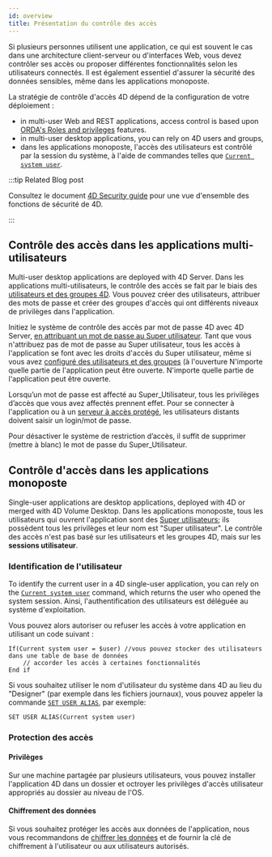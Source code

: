 ```yaml
---
id: overview
title: Présentation du contrôle des accès
---
```


Si plusieurs personnes utilisent une application, ce qui est souvent le cas dans une architecture client-serveur ou d'interfaces Web, vous devez contrôler ses accès ou proposer différentes fonctionnalités selon les utilisateurs connectés. Il est également essentiel d'assurer la sécurité des données sensibles, même dans les applications monoposte.

La stratégie de contrôle d'accès 4D dépend de la configuration de votre déploiement :

- in multi-user Web and REST applications, access control is based upon [ORDA's Roles and privileges](../ORDA/privileges.md) features.
- in multi-user desktop applications, you can rely on 4D users and groups,
- dans les applications monoposte, l'accès des utilisateurs est contrôlé par la session du système, à l'aide de commandes telles que [`Current system user`](../commands-legacy/current-system-user.md).

:::tip Related Blog post

Consultez le document [4D Security guide](https://blog.4d.com/4d-security-guide/) pour une vue d'ensemble des fonctions de sécurité de 4D.

:::

## Contrôle des accès dans les applications multi-utilisateurs

Multi-user desktop applications are deployed with 4D Server. Dans les applications multi-utilisateurs, le contrôle des accès se fait par le biais des [utilisateurs et des groupes 4D](handling_users_groups.md). Vous pouvez créer des utilisateurs, attribuer des mots de passe et créer des groupes d'accès qui ont différents niveaux de privilèges dans l'application.

Initiez le système de contrôle des accès par mot de passe 4D avec 4D Server, [en attribuant un mot de passe au Super utilisateur](handling_users_groups.md#designer-and-administrator). Tant que vous n'attribuez pas de mot de passe au Super utilisateur, tous les accès à l'application se font avec les droits d'accès du Super utilisateur, même si vous avez [configuré des utilisateurs et des groupes](handling_users_groups.md) (à l'ouverture N'importe quelle partie de l'application peut être ouverte. N'importe quelle partie de l'application peut être ouverte.

Lorsqu’un mot de passe est affecté au Super_Utilisateur, tous les privilèges d’accès que vous avez affectés prennent effet. Pour se connecter à l'application ou à un [serveur à accès protégé](handling_users_groups.md#assigning-group-access), les utilisateurs distants doivent saisir un login/mot de passe.

Pour désactiver le système de restriction d’accès, il suffit de supprimer (mettre à blanc) le mot de passe du Super_Utilisateur.

## Contrôle d'accès dans les applications monoposte

Single-user applications are desktop applications, deployed with 4D or merged with 4D Volume Desktop. Dans les applications monoposte, tous les utilisateurs qui ouvrent l'application sont des [Super utilisateurs](handling_users_groups.md#designer-and-administrator); ils possèdent tous les privilèges et leur nom est "Super utilisateur". Le contrôle des accès n'est pas basé sur les utilisateurs et les groupes 4D, mais sur les **sessions utilisateur**.

### Identification de l'utilisateur

To identify the current user in a 4D single-user application, you can rely on the [`Current system user`](../commands-legacy/current-system-user.md) command, which returns the user who opened the system session. Ainsi, l'authentification des utilisateurs est déléguée au système d'exploitation.

Vous pouvez alors autoriser ou refuser les accès à votre application en utilisant un code suivant :

```4d
If(Current system user = $user) //vous pouvez stocker des utilisateurs dans une table de base de données
    // accorder les accès à certaines fonctionnalités
End if
```

Si vous souhaitez utiliser le nom d'utilisateur du système dans 4D au lieu du "Designer" (par exemple dans les fichiers journaux), vous pouvez appeler la commande [`SET USER ALIAS`](../commands-legacy/set-user-alias.md), par exemple:

```4d
SET USER ALIAS(Current system user)
```

### Protection des accès

#### Privilèges

Sur une machine partagée par plusieurs utilisateurs, vous pouvez installer l'application 4D dans un dossier et octroyer les privilèges d'accès utilisateur appropriés au dossier au niveau de l'OS.

#### Chiffrement des données

Si vous souhaitez protéger les accès aux données de l'application, nous vous recommandons de [chiffrer les données](MSC/encrypt.md) et de fournir la clé de chiffrement à l'utilisateur ou aux utilisateurs autorisés.